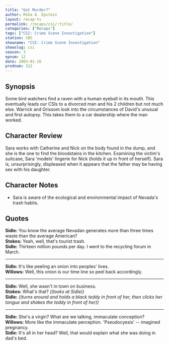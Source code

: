 ```yaml
---
title: "Got Murder?"
author: Mika A. Epstein
layout: recap-tv
permalink: /recaps/csi/:title/
categories: ["Recaps"]
tags: ["CSI: Crime Scene Investigation"]
station: CBS
showname: "CSI: Crime Scene Investigation"
showslug: csi
season: 3
epnum: 12
date: 2003-01-16
prodnum: 312  
---
```


## Synopsis

Some bird watchers find a raven with a human eyeball in its mouth. This eventually leads our CSIs to a divorced man and his 2 children but not much else. Warrick and Grissom look into the circumstances of David's unusual and first autopsy. This takes them to a car dealership where the man worked.

## Character Review

Sara works with Catherine and Nick on the body found in the dump, and she is the one to find the bloodstains in the kitchen. Examining the victim's suitcase, Sara 'models' lingerie for Nick (holds it up in front of herself). Sara is, unsurprisingly, displeased when it appears that the father may be having sex with his daughter.

## Character Notes

* Sara is aware of the ecological and environmental impact of Nevada's trash habits.

## Quotes

**Sidle:** You know the average Nevadan generates more than three times waste than the average American?  
**Stokes:** Yeah, well, that's tourist trash.  
**Sidle:** Thirteen million pounds per day. I went to the recycling forum in March.  

- - -

**Sidle:** It's like peeling an onion into peoples' lives.  
**Willows:** Well, this onion is our time line so peel back accordingly.  

- - -

**Sidle:** Well, she wasn't in town on business.  
**Stokes:** What's that? _((looks at Sidle))_  
**Sidle:** _((turns around and holds a black teddy in front of her, then clicks her tongue and shakes the teddy in front of her))_  

- - -

**Sidle:** She's a virgin? What are we talking, immaculate conception?  
**Willows:** More like the immaculate perception. 'Pseudocyesis' -- imagined pregnancy.  
**Sidle:** It's all in her head? Well, that would explain what she was doing in dad's bed.

